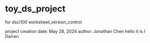 # toy_ds_project
for dsci100 worksheet_version_control

project creation date: May 28, 2024
author: Jonathan Chen
hello it is I Darren
